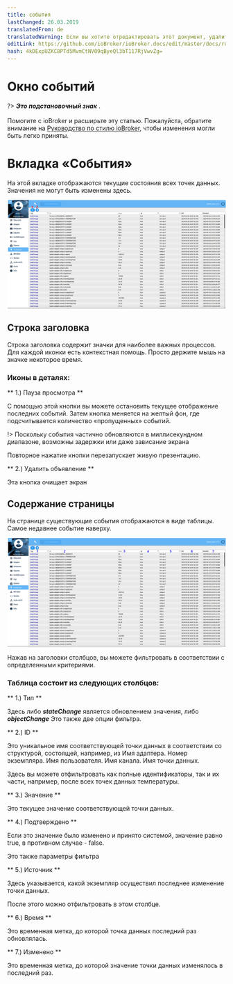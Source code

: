 ```yaml
---
title: события
lastChanged: 26.03.2019
translatedFrom: de
translatedWarning: Если вы хотите отредактировать этот документ, удалите поле «translationFrom», в противном случае этот документ будет снова автоматически переведен
editLink: https://github.com/ioBroker/ioBroker.docs/edit/master/docs/ru/admin/events.md
hash: 4kDExpUZKC8PTd5MvmCtNV09qByeQl3bT117RjVwvZg=
---
```

# Окно событий
?> ***Это подстановочный знак*** . <br><br> Помогите с ioBroker и расширьте эту статью. Пожалуйста, обратите внимание на [Руководство по стилю ioBroker](community/styleguidedoc), чтобы изменения могли быть легко приняты.

# Вкладка «События»
На этой вкладке отображаются текущие состояния всех точек данных.
Значения не могут быть изменены здесь.

![Страница события](../../de/admin/media/ADMIN_Ereignisse_numbers.png)

## Строка заголовка
Строка заголовка содержит значки для наиболее важных процессов. Для каждой иконки есть контекстная помощь. Просто держите мышь на значке некоторое время.

### Иконы в деталях:
** 1.) Пауза просмотра **

С помощью этой кнопки вы можете остановить текущее отображение последних событий. Затем кнопка меняется на желтый фон, где подсчитывается количество «пропущенных» событий.

!> Поскольку события частично обновляются в миллисекундном диапазоне, возможны задержки или даже зависание экрана

Повторное нажатие кнопки перезапускает живую презентацию.

** 2.) Удалить объявление **

Эта кнопка очищает экран

## Содержание страницы
На странице существующие события отображаются в виде таблицы. Самое недавнее событие наверху.

![Страница события](../../de/admin/media/ADMIN_Ereignisse_numbers02.png)

Нажав на заголовки столбцов, вы можете фильтровать в соответствии с определенными критериями.

### Таблица состоит из следующих столбцов:
** 1.) Тип **

Здесь либо ***stateChange*** является обновлением значения, либо ***objectChange*** Это также две опции фильтра.

** 2.) ID **

Это уникальное имя соответствующей точки данных в соответствии со структурой, состоящей, например, из Имя адаптера. Номер экземпляра. Имя пользователя. Имя канала. Имя точки данных.

Здесь вы можете отфильтровать как полные идентификаторы, так и их части, например, после всех точек данных температуры.

** 3.) Значение **

Это текущее значение соответствующей точки данных.

** 4.) Подтверждено **

Если это значение было изменено и принято системой, значение равно true, в противном случае - false.

Это также параметры фильтра

** 5.) Источник **

Здесь указывается, какой экземпляр осуществил последнее изменение точки данных.

После этого можно отфильтровать в этом столбце.

** 6.) Время **

Это временная метка, до которой точка данных последний раз обновлялась.

** 7.) Изменено **

Это временная метка, до которой значение точки данных изменялось в последний раз.